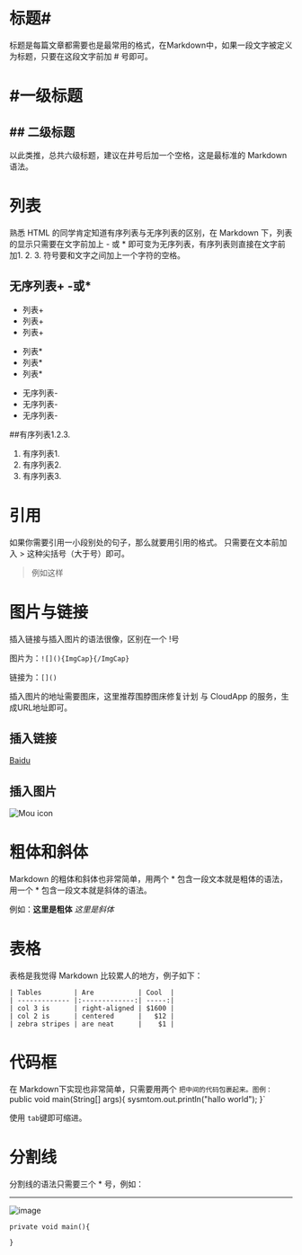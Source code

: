 # 标题#
标题是每篇文章都需要也是最常用的格式，在Markdown中，如果一段文字被定义为标题，只要在这段文字前加 # 号即可。
# #一级标题
## ## 二级标题

以此类推，总共六级标题，建议在井号后加一个空格，这是最标准的 Markdown 语法。

# 列表
熟悉 HTML 的同学肯定知道有序列表与无序列表的区别，在 Markdown 下，列表的显示只需要在文字前加上 - 或 * 即可变为无序列表，有序列表则直接在文字前加1. 2. 3. 符号要和文字之间加上一个字符的空格。
## 无序列表+ -或*
+ 列表+
+ 列表+
+ 列表+

* 列表*
* 列表*
* 列表*

- 无序列表-
- 无序列表-
- 无序列表-

##有序列表1.2.3.
1. 有序列表1.
2. 有序列表2.
3. 有序列表3.

# 引用
如果你需要引用一小段别处的句子，那么就要用引用的格式。 
只需要在文本前加入 > 这种尖括号（大于号）即可。
> 例如这样

# 图片与链接
插入链接与插入图片的语法很像，区别在一个 !号

图片为：`![](){ImgCap}{/ImgCap}`

链接为：`[]()`

插入图片的地址需要图床，这里推荐围脖图床修复计划 与 CloudApp 的服务，生成URL地址即可。
## 插入链接
[Baidu](www.baidu.com)
## 插入图片
![Mou icon](http://mouapp.com/Mou_128.png)

# 粗体和斜体
Markdown 的粗体和斜体也非常简单，用两个 * 包含一段文本就是粗体的语法，用一个 * 包含一段文本就是斜体的语法。

例如：**这里是粗体** *这里是斜体*

# 表格
表格是我觉得 Markdown 比较累人的地方，例子如下：
```
| Tables        | Are           | Cool  |
| ------------- |:-------------:| -----:|
| col 3 is      | right-aligned | $1600 |
| col 2 is      | centered      |   $12 |
| zebra stripes | are neat      |    $1 |
```

# 代码框
在 Markdown下实现也非常简单，只需要用两个 ` 把中间的代码包裹起来。图例：
`public void main(String[] args){           sysmtom.out.println("hallo world"); }`

使用 `tab`键即可缩进。

# 分割线
分割线的语法只需要三个 * 号，例如：

***

![image](http://note.youdao.com/favicon.ico)
```
private void main(){
    
}
```
